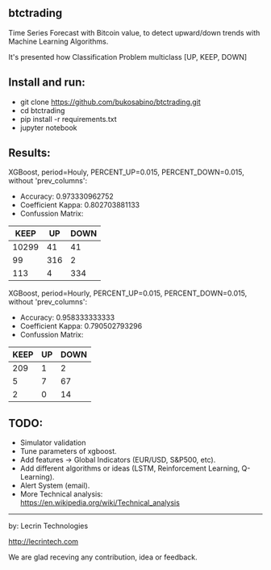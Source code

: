 ## btctrading

Time Series Forecast with Bitcoin value, to detect upward/down trends with Machine Learning Algorithms.

It's presented how Classification Problem multiclass [UP, KEEP, DOWN]

## Install and run:

- git clone https://github.com/bukosabino/btctrading.git
- cd btctrading
- pip install -r requirements.txt
- jupyter notebook

## Results:

XGBoost, period=Houly, PERCENT_UP=0.015, PERCENT_DOWN=0.015, without 'prev_columns':

- Accuracy: 0.973330962752
- Coefficient Kappa: 0.802703881133
- Confussion Matrix:

| KEEP | UP | DOWN |
| --------- | --------- | ----------------- |
| 10299 | 41 | 41 |
| 99 | 316 | 2 |
| 113 | 4 | 334 |

XGBoost, period=Hourly, PERCENT_UP=0.015, PERCENT_DOWN=0.015, without 'prev_columns':

- Accuracy: 0.958333333333
- Coefficient Kappa: 0.790502793296
- Confussion Matrix:

 | KEEP | UP | DOWN |
 | --------- | --------- | ----------------- |
 | 209 | 1 | 2 |
 | 5 | 7 | 67 |
 | 2 | 0 | 14 |

## TODO:

- Simulator validation
- Tune parameters of xgboost.
- Add features -> Global Indicators (EUR/USD, S&P500, etc).
- Add different algorithms or ideas (LSTM, Reinforcement Learning, Q-Learning).
- Alert System (email).
- More Technical analysis: https://en.wikipedia.org/wiki/Technical_analysis

----

by: Lecrin Technologies

http://lecrintech.com

We are glad receving any contribution, idea or feedback.

